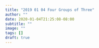 ```yaml
---
title: "2019 01 04 Four Groups of Three"
author: ""
date: 2020-01-04T21:25:08-08:00
subtitle: ""
image: ""
tags: []
draft: true
---
```

